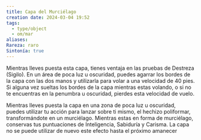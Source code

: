 ```yaml
---
title: Capa del Murciélago
creation date: 2024-03-04 19:52
tags:
  - type/object
  - om/mar
aliases: 
Rareza: raro
Sintonía: true
---
```

Mientras lleves puesta esta capa, tienes ventaja en las pruebas de Destreza (Sigilo). En un área de poca luz u oscuridad, puedes agarrar los bordes de la capa con las dos manos y utilizarla para volar a una velocidad de 40 pies. Si alguna vez sueltas los bordes de la capa mientras estas volando, o si no te encuentras en la penumbra u oscuridad, pierdes esta velocidad de vuelo.

Mientras lleves puesta la capa en una zona de poca luz u oscuridad, puedes utilizar tu acción para lanzar sobre ti mismo, el hechizo poliformar, transformándote en un murciélago. Mientras estas en forma de murciélago, conservas tus puntuaciones de Inteligencia, Sabiduría y Carisma. La capa no se puede utilizar de nuevo este efecto hasta el próximo amanecer